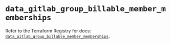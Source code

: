 # `data_gitlab_group_billable_member_memberships`

Refer to the Terraform Registry for docs: [`data_gitlab_group_billable_member_memberships`](https://registry.terraform.io/providers/gitlabhq/gitlab/18.2.0/docs/data-sources/group_billable_member_memberships).
